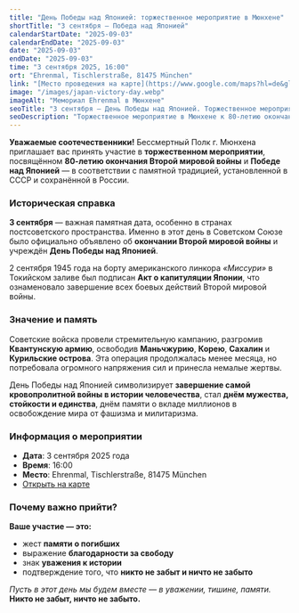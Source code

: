 ```yaml
---
title: "День Победы над Японией: торжественное мероприятие в Мюнхене"
shortTitle: "3 сентября — Победа над Японией"
calendarStartDate: "2025-09-03"
calendarEndDate: "2025-09-03"
date: "2025-09-03"
endDate: "2025-09-03"
time: "3 сентября 2025, 16:00"
ort: "Ehrenmal, Tischlerstraße, 81475 München"
link: "[Место проведения на карте](https://www.google.com/maps?hl=de&gl=tr&um=1&ie=UTF-8&fb=1&sa=X&ftid=0x479dd9a989ed6593:0x9b350e55691354ce)"
image: "/images/japan-victory-day.webp"
imageAlt: "Мемориал Ehrenmal в Мюнхене"
seoTitle: "3 сентября — День Победы над Японией. Торжественное мероприятие в Мюнхене"
seoDescription: "Торжественное мероприятие в Мюнхене к 80-летию окончания Второй мировой войны и Победы над Японией. Память, благодарность, история."
---
```


**Уважаемые соотечественники!**
Бессмертный Полк г. Мюнхена приглашает вас принять участие в **торжественном мероприятии**, посвящённом **80-летию окончания Второй мировой войны** и **Победе над Японией** — в соответствии с памятной традицией, установленной в СССР и сохранённой в России.

### Историческая справка

**3 сентября** — важная памятная дата, особенно в странах постсоветского пространства. Именно в этот день в Советском Союзе было официально объявлено об **окончании Второй мировой войны** и учреждён **День Победы над Японией**.

2 сентября 1945 года на борту американского линкора *«Миссури»* в Токийском заливе был подписан **Акт о капитуляции Японии**, что ознаменовало завершение всех боевых действий Второй мировой войны.

### Значение и память

Советские войска провели стремительную кампанию, разгромив **Квантунскую армию**, освободив **Маньчжурию**, **Корею**, **Сахалин** и **Курильские острова**. Эта операция продолжалась менее месяца, но потребовала огромного напряжения сил и принесла немалые жертвы.

День Победы над Японией символизирует **завершение самой кровопролитной войны в истории человечества**, стал **днём мужества, стойкости и единства**, днём памяти о вкладе миллионов в освобождение мира от фашизма и милитаризма.

### Информация о мероприятии

- **Дата**: 3 сентября 2025 года  
- **Время**: 16:00  
- **Место**: Ehrenmal, Tischlerstraße, 81475 München  
- [Открыть на карте](https://www.google.com/maps?hl=de&gl=tr&um=1&ie=UTF-8&fb=1&sa=X&ftid=0x479dd9a989ed6593:0x9b350e55691354ce)

### Почему важно прийти?

**Ваше участие — это:**

- жест **памяти о погибших**  
- выражение **благодарности за свободу**  
- знак **уважения к истории**  
- подтверждение того, что **никто не забыт и ничто не забыто**


_Пусть в этот день мы будем вместе — в уважении, тишине, памяти._  
**Никто не забыт, ничто не забыто.**
